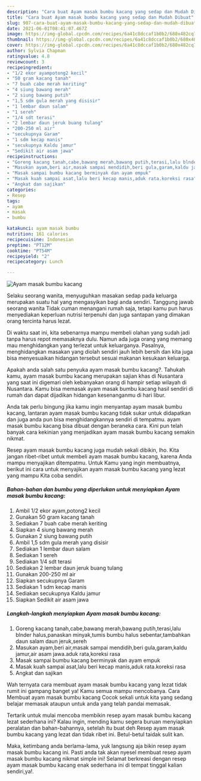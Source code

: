 ```yaml
---
description: "Cara buat Ayam masak bumbu kacang yang sedap dan Mudah Dibuat"
title: "Cara buat Ayam masak bumbu kacang yang sedap dan Mudah Dibuat"
slug: 907-cara-buat-ayam-masak-bumbu-kacang-yang-sedap-dan-mudah-dibuat
date: 2021-06-01T08:41:07.467Z
image: https://img-global.cpcdn.com/recipes/6a41c8dccaf1b0b2/680x482cq70/ayam-masak-bumbu-kacang-foto-resep-utama.jpg
thumbnail: https://img-global.cpcdn.com/recipes/6a41c8dccaf1b0b2/680x482cq70/ayam-masak-bumbu-kacang-foto-resep-utama.jpg
cover: https://img-global.cpcdn.com/recipes/6a41c8dccaf1b0b2/680x482cq70/ayam-masak-bumbu-kacang-foto-resep-utama.jpg
author: Sylvia Chapman
ratingvalue: 4.8
reviewcount: 3
recipeingredient:
- "1/2 ekor ayampotong2 kecil"
- "50 gram kacang tanah"
- "7 buah cabe merah keriting"
- "4 siung bawang merah"
- "2 siung bawang putih"
- "1,5 sdm gula merah yang disisir"
- "1 lembar daun salam"
- "1 sereh"
- "1/4 sdt terasi"
- "2 lembar daun jeruk buang tulang"
- "200-250 ml air"
- "secukupnya Garam"
- "1 sdm kecap manis"
- "secukupnya Kaldu jamur"
- "Sedikit air asam jawa"
recipeinstructions:
- "Goreng kacang tanah,cabe,bawang merah,bawang putih,terasi,lalu blnder halus,panaskan minyak,tumis bumbu halus sebentar,tambahkan daun salam daun jeruk,sereh"
- "Masukan ayam,beri air,masak sampai mendidih,beri gula,garam,kaldu jamur,air asam jawa.aduk rata,koreksi rasa"
- "Masak sampai bumbu kacang berminyak dan ayam empuk"
- "Masak kuah sampai asat,lalu beri kecap manis,aduk rata.koreksi rasa"
- "Angkat dan sajikan"
categories:
- Resep
tags:
- ayam
- masak
- bumbu

katakunci: ayam masak bumbu 
nutrition: 161 calories
recipecuisine: Indonesian
preptime: "PT12M"
cooktime: "PT54M"
recipeyield: "2"
recipecategory: Lunch

---
```



![Ayam masak bumbu kacang](https://img-global.cpcdn.com/recipes/6a41c8dccaf1b0b2/680x482cq70/ayam-masak-bumbu-kacang-foto-resep-utama.jpg)

Selaku seorang wanita, menyuguhkan masakan sedap pada keluarga merupakan suatu hal yang mengasyikan bagi anda sendiri. Tanggung jawab seorang  wanita Tidak cuman menangani rumah saja, tetapi kamu pun harus menyediakan keperluan nutrisi terpenuhi dan juga santapan yang dimakan orang tercinta harus lezat.

Di waktu  saat ini, kita sebenarnya mampu membeli olahan yang sudah jadi tanpa harus repot memasaknya dulu. Namun ada juga orang yang memang mau menghidangkan yang terlezat untuk keluarganya. Pasalnya, menghidangkan masakan yang diolah sendiri jauh lebih bersih dan kita juga bisa menyesuaikan hidangan tersebut sesuai makanan kesukaan keluarga. 



Apakah anda salah satu penyuka ayam masak bumbu kacang?. Tahukah kamu, ayam masak bumbu kacang merupakan sajian khas di Nusantara yang saat ini digemari oleh kebanyakan orang di hampir setiap wilayah di Nusantara. Kamu bisa memasak ayam masak bumbu kacang hasil sendiri di rumah dan dapat dijadikan hidangan kesenanganmu di hari libur.

Anda tak perlu bingung jika kamu ingin menyantap ayam masak bumbu kacang, lantaran ayam masak bumbu kacang tidak sukar untuk didapatkan dan juga anda pun bisa menghidangkannya sendiri di tempatmu. ayam masak bumbu kacang bisa dibuat dengan beraneka cara. Kini pun telah banyak cara kekinian yang menjadikan ayam masak bumbu kacang semakin nikmat.

Resep ayam masak bumbu kacang juga mudah sekali dibikin, lho. Kita jangan ribet-ribet untuk membeli ayam masak bumbu kacang, karena Anda mampu menyajikan ditempatmu. Untuk Kamu yang ingin membuatnya, berikut ini cara untuk menyajikan ayam masak bumbu kacang yang lezat yang mampu Kita coba sendiri.

<!--inarticleads1-->

##### Bahan-bahan dan bumbu yang diperlukan untuk menyiapkan Ayam masak bumbu kacang:

1. Ambil 1/2 ekor ayam,potong2 kecil
1. Gunakan 50 gram kacang tanah
1. Sediakan 7 buah cabe merah keriting
1. Siapkan 4 siung bawang merah
1. Gunakan 2 siung bawang putih
1. Ambil 1,5 sdm gula merah yang disisir
1. Sediakan 1 lembar daun salam
1. Sediakan 1 sereh
1. Sediakan 1/4 sdt terasi
1. Sediakan 2 lembar daun jeruk buang tulang
1. Gunakan 200-250 ml air
1. Siapkan secukupnya Garam
1. Sediakan 1 sdm kecap manis
1. Sediakan secukupnya Kaldu jamur
1. Siapkan Sedikit air asam jawa




<!--inarticleads2-->

##### Langkah-langkah menyiapkan Ayam masak bumbu kacang:

1. Goreng kacang tanah,cabe,bawang merah,bawang putih,terasi,lalu blnder halus,panaskan minyak,tumis bumbu halus sebentar,tambahkan daun salam daun jeruk,sereh
1. Masukan ayam,beri air,masak sampai mendidih,beri gula,garam,kaldu jamur,air asam jawa.aduk rata,koreksi rasa
1. Masak sampai bumbu kacang berminyak dan ayam empuk
1. Masak kuah sampai asat,lalu beri kecap manis,aduk rata.koreksi rasa
1. Angkat dan sajikan




Wah ternyata cara membuat ayam masak bumbu kacang yang lezat tidak rumit ini gampang banget ya! Kamu semua mampu mencobanya. Cara Membuat ayam masak bumbu kacang Cocok sekali untuk kita yang sedang belajar memasak ataupun untuk anda yang telah pandai memasak.

Tertarik untuk mulai mencoba membikin resep ayam masak bumbu kacang lezat sederhana ini? Kalau ingin, mending kamu segera buruan menyiapkan peralatan dan bahan-bahannya, setelah itu buat deh Resep ayam masak bumbu kacang yang lezat dan tidak ribet ini. Betul-betul taidak sulit kan. 

Maka, ketimbang anda berlama-lama, yuk langsung aja bikin resep ayam masak bumbu kacang ini. Pasti anda tak akan nyesel membuat resep ayam masak bumbu kacang nikmat simple ini! Selamat berkreasi dengan resep ayam masak bumbu kacang enak sederhana ini di tempat tinggal kalian sendiri,ya!.

